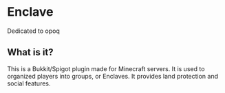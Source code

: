 # Enclave
Dedicated to opoq

## What is it?
This is a Bukkit/Spigot plugin made for Minecraft servers. It is used to organized players into groups, or Enclaves. It provides land protection and social features.
